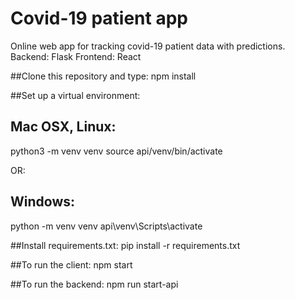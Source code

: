 # Covid-19 patient app
Online web app for tracking covid-19 patient data with predictions.
Backend: Flask
Frontend: React

##Clone this repository and type:
npm install

##Set up  a virtual environment:

Mac OSX, Linux:
---------------
python3 -m venv venv
source api/venv/bin/activate

OR:

Windows:
--------
python -m venv venv
api\venv\Scripts\activate


##Install requirements.txt:
pip install -r requirements.txt


##To run the client:
npm start

##To run the backend:
npm run start-api
